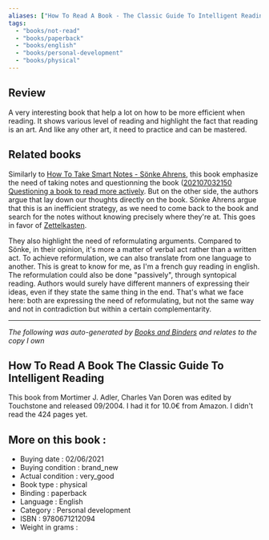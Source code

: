 ```yaml
---
aliases: ["How To Read A Book - The Classic Guide To Intelligent Reading"] 
tags: 
  - "books/not-read" 
  - "books/paperback" 
  - "books/english"
  - "books/personal-development"
  - "books/physical"
---
```

## Review
A very interesting book that help a lot on how to be more efficient when reading. It shows various level of reading and highlight the fact that reading is an art. And like any other art, it need to practice and can be mastered. 

## Related books
Similarly to [How To Take Smart Notes - Sönke Ahrens](How%20To%20Take%20Smart%20Notes%20-%20Sönke%20Ahrens.md), this book emphasize the need of taking notes and questionning the book ([202107032150 Questioning a book to read more actively](202107032150%20Questioning%20a%20book%20to%20read%20more%20actively.md). But on the other side, the authors argue that lay down our thoughts directly on the book. Sönke Ahrens argue that this is an inefficient strategy, as we need to come back to the book and search for the notes without knowing precisely where they're at. This goes in favor of [Zettelkasten](The%20zettelkasten%20method%20and%20how%20to%20take%20smart%20notes.md).

They also highlight the need of reformulating arguments. Compared to Sönke, in their opinion, it's more a matter of verbal act rather than a written act. To achieve reformulation, we can also translate from one language to another. This is great to know for me, as I'm a french guy reading in english. The reformulation could also be done "passively", through syntopical reading. Authors would surely have different manners of expressing their ideas, even if they state the same thing in the end. That's what we face here: both are expressing the need of reformulating, but not the same way and not in contradiction but within a certain complementarity. 

---
_The following was auto-generated by [Books and Binders](Books%20and%20Binders.md) and relates to the copy I own_
## How To Read A Book   The Classic Guide To Intelligent Reading
This book from Mortimer J. Adler, Charles Van Doren was edited by Touchstone and released 09/2004. I had it for 10.0€ from Amazon. I didn't read the 424 pages yet.

## More on this book :
- Buying date : 02/06/2021
- Buying condition : brand_new
- Actual condition : very_good
- Book type : physical
- Binding : paperback
- Language : English
- Category : Personal development
- ISBN : 9780671212094
- Weight in grams : 
